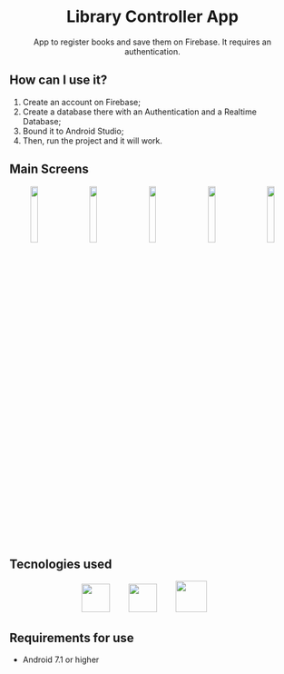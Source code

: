 <div align="center">
  <h1>Library Controller App</h1>
  <p>App to register books and save them on Firebase. It requires an authentication.</p>
</div>

## How can I use it?
  
1. Create an account on Firebase;
2. Create a database there with an Authentication and a Realtime Database;
3. Bound it to Android Studio;
4. Then, run the project and it will work.

## Main Screens

<div align="center">
	<img width=16% src="https://user-images.githubusercontent.com/66131453/176278198-67ac7c97-6a5a-40cf-9eb6-544281653856.png">
	&nbsp;&nbsp;&nbsp;&nbsp;
	<img width=16% src="https://user-images.githubusercontent.com/66131453/176278751-fd3aefae-adf5-4563-8e17-9cc4cd0b4d4c.png">
	&nbsp;&nbsp;&nbsp;&nbsp;
	<img width=16% src="https://user-images.githubusercontent.com/66131453/176278280-517e000a-f132-4461-aa7b-10ef75be7cc1.png">
  	&nbsp;&nbsp;&nbsp;&nbsp;
	<img width=16% src="https://user-images.githubusercontent.com/66131453/176278435-7dbbdf7b-f083-4a22-8087-99f26307ed4c.png">
	&nbsp;&nbsp;&nbsp;&nbsp;
	<img width=16% src="https://user-images.githubusercontent.com/66131453/176279432-395ba5ac-f449-43cf-bfb3-986c78208ae2.png">
</div>

## Tecnologies used
  
<div align="center">
  <img height="50" src="https://cdn.jsdelivr.net/gh/devicons/devicon/icons/java/java-original.svg">
  &ensp;&nbsp;&emsp;
  <img height="50" src="https://cdn.jsdelivr.net/gh/devicons/devicon/icons/androidstudio/androidstudio-original.svg">
  &ensp;&nbsp;&emsp;
  <img height="55" src="https://cdn.jsdelivr.net/gh/devicons/devicon/icons/firebase/firebase-plain-wordmark.svg">
  &ensp;&nbsp;&emsp;
  
</div>

## Requirements for use

- Android 7.1 or higher
